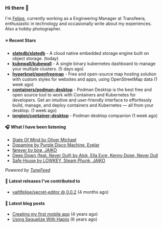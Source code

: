 ### Hi there 👋

I'm [Felipe](https://felipevm.com), currently working as a Engineering Manager at Transfeera, enthusiastic in technology and occasionally write about my experiences. Also a hobby photographer.

#### ⭐ Recent Stars
- **[slatedb/slatedb](https://github.com/slatedb/slatedb)** - A cloud native embedded storage engine built on object storage. (today)
- **[kubewall/kubewall](https://github.com/kubewall/kubewall)** - A single binary kubernetes dashboard to manage your multiple clusters. (5 days ago)
- **[hyperknot/openfreemap](https://github.com/hyperknot/openfreemap)** - Free and open-source map hosting solution with custom styles for websites and apps, using OpenStreetMap data (1 week ago)
- **[containers/podman-desktop](https://github.com/containers/podman-desktop)** - Podman Desktop is the best free and open source tool to work with Containers and Kubernetes for developers. Get an intuitive and user-friendly interface to effortlessly build, manage, and deploy containers and Kubernetes — all from your desktop. (1 week ago)
- **[iongion/container-desktop](https://github.com/iongion/container-desktop)** - Podman desktop companion (1 week ago)

#### 🎧 What I have been listening
- [State Of Mind by Oliver Michael](https://open.spotify.com/track/3tsfs52xzI7iHgdnGA2f4O)
- [Dopamine by Purple Disco Machine, Eyelar](https://open.spotify.com/track/3x4HQL358aI7js8F43mN7S)
- [førever by birø, JAIKO](https://open.spotify.com/track/6IFhVh2iDJPMKFFKLuPblb)
- [Deep Down (feat. Never Dull) by Alok, Ella Eyre, Kenny Dope, Never Dull](https://open.spotify.com/track/7MIhUdNJtaOnDmC5nBC1fb)
- [Safe House by LOWKEY, Steam Phunk, JAIKO](https://open.spotify.com/track/09fYMdR8lPHQKgyQ2URs7a)

_Powered by [TuneFeed](https://tunefeed.app?ref=valtlfelipe-gh-profile)_ 

#### 🚀 Latest releases I've contributed to


- [valtlfelipe/secret-editor @ 0.0.2](https://github.com/valtlfelipe/secret-editor/releases/tag/0.0.2) (4 months ago)

#### 📄 Latest blog posts
- [Creating my first mobile app](https://felipevm.com/posts/creating-my-first-mobile-app/) (4 years ago)
- [Using Sequelize With Hapijs](https://felipevm.com/posts/using-sequelize-with-hapijs/) (6 years ago)
